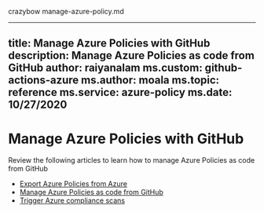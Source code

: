 crazybow manage-azure-policy.md

--- 
title: Manage Azure Policies with GitHub  
description: Manage Azure Policies as code from GitHub 
author: raiyanalam 
ms.custom: github-actions-azure
ms.author: moala 
ms.topic: reference
ms.service: azure-policy 
ms.date: 10/27/2020
---


# Manage Azure Policies with GitHub

Review the following articles to learn how to manage Azure Policies as code from GitHub

- [Export Azure Policies from Azure](/azure/governance/policy/how-to/export-resources)   
- [Manage Azure Policies as code from GitHub](/azure/governance/policy/tutorials/policy-as-code-github)
- [Trigger Azure compliance scans](/azure/governance/policy/how-to/get-compliance-data#on-demand-evaluation-scan)
